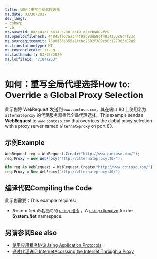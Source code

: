 ```yaml
---
title: 如何：重写全局代理选择
ms.date: 03/30/2017
dev_langs:
- csharp
- vb
ms.assetid: 0da481a9-b414-4230-beb0-e3ceba882fe5
ms.openlocfilehash: 44845fb67aac4ff9ab9dda8cf4934153c8c4f23c
ms.sourcegitcommit: 7588136e355e10cbc2582f389c90c127363c02a5
ms.translationtype: HT
ms.contentlocale: zh-CN
ms.lasthandoff: 03/15/2020
ms.locfileid: "71048263"
---
```

# <a name="how-to-override-a-global-proxy-selection"></a><span data-ttu-id="fea83-102">如何：重写全局代理选择</span><span class="sxs-lookup"><span data-stu-id="fea83-102">How to: Override a Global Proxy Selection</span></span>
<span data-ttu-id="fea83-103">此示例将 WebRequest 发送到 `www.contoso.com`，其在端口 80 上使用名为 `alternateproxy` 的代理服务器替代全局代理选择。</span><span class="sxs-lookup"><span data-stu-id="fea83-103">This example sends a **WebRequest** to `www.contoso.com` that overrides the global proxy selection with a proxy server named `alternateproxy` on port 80.</span></span>  
  
## <a name="example"></a><span data-ttu-id="fea83-104">示例</span><span class="sxs-lookup"><span data-stu-id="fea83-104">Example</span></span>  
  
```csharp  
WebRequest req = WebRequest.Create("http://www.contoso.com/");  
req.Proxy = new WebProxy("http://alternateproxy:80/");  
```  
  
```vb  
Dim req As WebRequest = WebRequest.Create("http://www.contoso.com/")  
req.Proxy = New WebProxy("http://alternateproxy:80/")  
```  
  
## <a name="compiling-the-code"></a><span data-ttu-id="fea83-105">编译代码</span><span class="sxs-lookup"><span data-stu-id="fea83-105">Compiling the Code</span></span>  
 <span data-ttu-id="fea83-106">此示例需要：</span><span class="sxs-lookup"><span data-stu-id="fea83-106">This example requires:</span></span>  
  
- <span data-ttu-id="fea83-107">System.Net 命名空间的 [`using` 指令](../../csharp/language-reference/keywords/using-directive.md)  。</span><span class="sxs-lookup"><span data-stu-id="fea83-107">A [`using` directive](../../csharp/language-reference/keywords/using-directive.md) for the **System.Net** namespace.</span></span>  
  
## <a name="see-also"></a><span data-ttu-id="fea83-108">另请参阅</span><span class="sxs-lookup"><span data-stu-id="fea83-108">See also</span></span>

- [<span data-ttu-id="fea83-109">使用应用程序协议</span><span class="sxs-lookup"><span data-stu-id="fea83-109">Using Application Protocols</span></span>](using-application-protocols.md)
- [<span data-ttu-id="fea83-110">通过代理访问 Internet</span><span class="sxs-lookup"><span data-stu-id="fea83-110">Accessing the Internet Through a Proxy</span></span>](accessing-the-internet-through-a-proxy.md)
